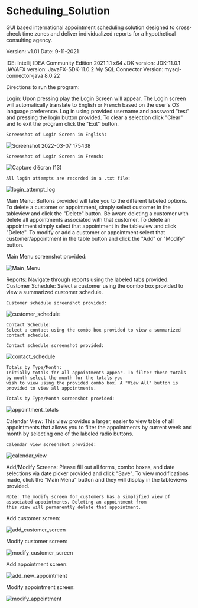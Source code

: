 # Scheduling_Solution
GUI based international appointment scheduling solution designed to cross-check time zones and deliver individualized reports for a hypothetical consulting agency.

Version: v1.01
Date: 9-11-2021

IDE: Intellij IDEA Community Edition 2021.1.1 x64
JDK version: JDK-11.0.1
JAVAFX version: JavaFX-SDK-11.0.2
My SQL Connector Version: mysql-connector-java 8.0.22


Directions to run the program:

Login:
    Upon pressing play the Login Screen will appear. The Login screen will automatically translate to English or French based on the user's OS language preference.
    Log in using provided username and password "test" and pressing the
    login button provided. To clear a selection click "Clear" and to exit the program click the "Exit" button.
    
    Screenshot of Login Screen in English:
    
![Screenshot 2022-03-07 175438](https://user-images.githubusercontent.com/79055002/157132115-b5f65355-5e38-4a73-a05d-3a987f595a55.png)

    Screenshot of Login Screen in French:
    
![Capture d’écran (13)](https://user-images.githubusercontent.com/79055002/155594460-661afda3-0659-485b-bbc8-b6ccb32305a3.png)

    All login attempts are recorded in a .txt file:


![login_attempt_log](https://user-images.githubusercontent.com/79055002/155594988-bef6b843-93a6-41d2-b71e-20d88b568d83.png)

Main Menu:
    Buttons provided will take you to the different labeled options. To delete a customer or appointment, simply select
    customer in the tableview and click the "Delete" button. Be aware deleting a customer with delete all appointments
    associated with that customer. To delete an appointment simply select that appointment in the tableview and click
    "Delete". To modify or add a customer or appointment select that customer/appointment in the table button and click
    the "Add" or "Modify" button.

Main Menu screenshot provided:

![Main_Menu](https://user-images.githubusercontent.com/79055002/157133456-645f3a8b-c796-46f2-b49f-96982f6ab2bc.png)

Reports:
    Navigate through reports using the labeled tabs provided.
    Customer Schedule:
    Select a customer using the combo box provided to view a summarized customer schedule.
    
    Customer schedule screenshot provided:
    
   ![customer_schedule](https://user-images.githubusercontent.com/79055002/155596084-f1b9786d-dd79-48f3-b2cd-07d5e9d0d66c.png)

    Contact Schedule:
    Select a contact using the combo box provided to view a summarized contact schedule.
    
    Contact schedule screenshot provided:
    
   ![contact_schedule](https://user-images.githubusercontent.com/79055002/155596187-a784a38f-ad65-4f3e-bd3e-6df68800c1c6.png)

    
    Totals by Type/Month:
    Initially totals for all appointments appear. To filter these totals by month select the month for the totals you
    wish to view using the provided combo box. A "View All" button is provided to view all appointments.
    
    Totals by Type/Month screenshot provided:
   ![appointment_totals](https://user-images.githubusercontent.com/79055002/155596319-33a6f5e7-3c1e-497b-9243-56364b961041.png)


Calendar View:
    This view provides a larger, easier to view table of all appointments that allows you to filter the appointments by
    current week and month by selecting one of the labeled radio buttons.
    
    Calendar view screenshot provided:
    
![calendar_view](https://user-images.githubusercontent.com/79055002/155596398-dca5922a-14a4-4376-9ab1-885ca641f9a7.png)

Add/Modify Screens:
    Please fill out all forms, combo boxes, and date selections via date picker provided and click "Save". To view
    modifications made, click the "Main Menu" button and they will display in the tableviews provided.

    Note: The modify screen for customers has a simplified view of associated appointments. Deleting an appointment from
    this view will permanently delete that appointment.
    
 Add customer screen:
 
![add_customer_screen](https://user-images.githubusercontent.com/79055002/155596469-eef4fe4f-3c2c-40d6-be24-894c4ec35938.png)

Modify customer screen:

![modify_customer_screen](https://user-images.githubusercontent.com/79055002/155596538-a3a2fabb-f1c7-424d-9ba2-7c8b701b5ff4.png)

Add appointment screen:

![add_new_appointment](https://user-images.githubusercontent.com/79055002/155596587-a842dfe8-5a2f-4e3f-b0e3-431571e63031.png)

Modify appointment screen:

![modify_appointment](https://user-images.githubusercontent.com/79055002/155596626-60199fe8-b381-4e8a-8dfb-8a00b63eb5a6.png)


